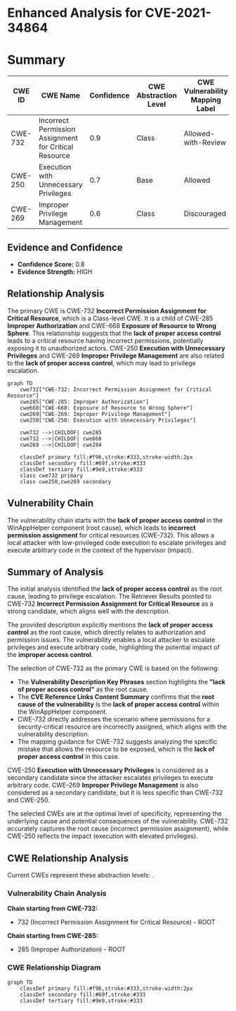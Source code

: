 # Enhanced Analysis for CVE-2021-34864

# Summary
| CWE ID | CWE Name | Confidence | CWE Abstraction Level | CWE Vulnerability Mapping Label | CWE-Vulnerability Mapping Notes |
|---|---|---|---|---|---|
| CWE-732 | Incorrect Permission Assignment for Critical Resource | 0.9 | Class | Allowed-with-Review | Primary CWE |
| CWE-250 | Execution with Unnecessary Privileges | 0.7 | Base | Allowed | Secondary Candidate |
| CWE-269 | Improper Privilege Management | 0.6 | Class | Discouraged | Secondary Candidate |

## Evidence and Confidence

*   **Confidence Score:** 0.8
*   **Evidence Strength:** HIGH

## Relationship Analysis
The primary CWE is CWE-732 **Incorrect Permission Assignment for Critical Resource**, which is a Class-level CWE. It is a child of CWE-285 **Improper Authorization** and CWE-668 **Exposure of Resource to Wrong Sphere**. This relationship suggests that the **lack of proper access control** leads to a critical resource having incorrect permissions, potentially exposing it to unauthorized actors. CWE-250 **Execution with Unnecessary Privileges** and CWE-269 **Improper Privilege Management** are also related to the **lack of proper access control**, which may lead to privilege escalation.

```mermaid
graph TD
    cwe732["CWE-732: Incorrect Permission Assignment for Critical Resource"]
    cwe285["CWE-285: Improper Authorization"]
    cwe668["CWE-668: Exposure of Resource to Wrong Sphere"]
    cwe269["CWE-269: Improper Privilege Management"]
    cwe250["CWE-250: Execution with Unnecessary Privileges"]
    
    cwe732 -->|CHILDOF| cwe285
    cwe732 -->|CHILDOF| cwe668
    cwe269 -->|CHILDOF| cwe284

    classDef primary fill:#f96,stroke:#333,stroke-width:2px
    classDef secondary fill:#69f,stroke:#333
    classDef tertiary fill:#9e9,stroke:#333
    class cwe732 primary
    class cwe250,cwe269 secondary
```

## Vulnerability Chain
The vulnerability chain starts with the **lack of proper access control** in the WinAppHelper component (root cause), which leads to **incorrect permission assignment** for critical resources (CWE-732). This allows a local attacker with low-privileged code execution to escalate privileges and execute arbitrary code in the context of the hypervisor (impact).

## Summary of Analysis
The initial analysis identified the **lack of proper access control** as the root cause, leading to privilege escalation. The Retriever Results pointed to CWE-732 **Incorrect Permission Assignment for Critical Resource** as a strong candidate, which aligns well with the description.

The provided description explicitly mentions the **lack of proper access control** as the root cause, which directly relates to authorization and permission issues. The vulnerability enables a local attacker to escalate privileges and execute arbitrary code, highlighting the potential impact of the **improper access control**.

The selection of CWE-732 as the primary CWE is based on the following:

*   The **Vulnerability Description Key Phrases** section highlights the **"lack of proper access control"** as the root cause.
*   The **CVE Reference Links Content Summary** confirms that the **root cause of the vulnerability** is the **lack of proper access control** within the WinAppHelper component.
*   CWE-732 directly addresses the scenario where permissions for a security-critical resource are incorrectly assigned, which aligns with the vulnerability description.
*   The mapping guidance for CWE-732 suggests analyzing the specific mistake that allows the resource to be exposed, which is the **lack of proper access control** in this case.

CWE-250 **Execution with Unnecessary Privileges** is considered as a secondary candidate since the attacker escalates privileges to execute arbitrary code.
CWE-269 **Improper Privilege Management** is also considered as a secondary candidate, but it is less specific than CWE-732 and CWE-250.

The selected CWEs are at the optimal level of specificity, representing the underlying cause and potential consequences of the vulnerability. CWE-732 accurately captures the root cause (incorrect permission assignment), while CWE-250 reflects the impact (execution with elevated privileges).


## CWE Relationship Analysis

Current CWEs represent these abstraction levels: .


### Vulnerability Chain Analysis

**Chain starting from CWE-732:**
- 732 (Incorrect Permission Assignment for Critical Resource) - ROOT


**Chain starting from CWE-285:**
- 285 (Improper Authorization) - ROOT



### CWE Relationship Diagram

```mermaid
graph TD
    classDef primary fill:#f96,stroke:#333,stroke-width:2px
    classDef secondary fill:#69f,stroke:#333
    classDef tertiary fill:#9e9,stroke:#333
```